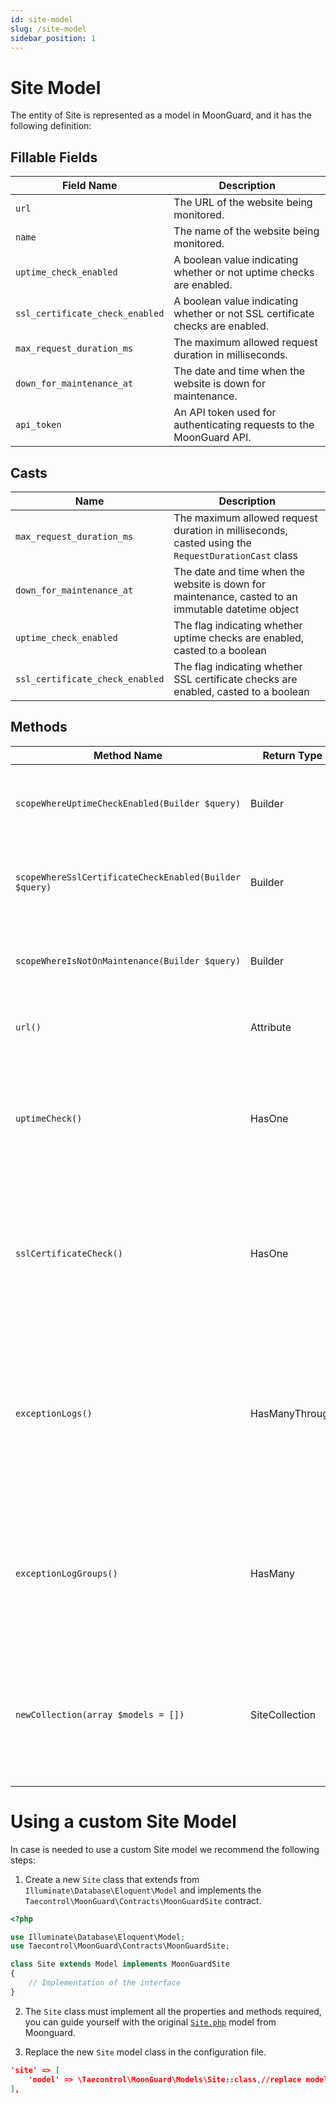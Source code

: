 ```yaml
---
id: site-model
slug: /site-model
sidebar_position: 1
---
```


# Site Model
The entity of Site is represented as a model in MoonGuard, and it has the
following definition:

## Fillable Fields
| Field Name                    | Description                                                                   |
|-------------------------------|-------------------------------------------------------------------------------|
| `url`                           | The URL of the website being monitored.                                       |
| `name`                          | The name of the website being monitored.                                      |
| `uptime_check_enabled`          | A boolean value indicating whether or not uptime checks are enabled.          |
| `ssl_certificate_check_enabled` | A boolean value indicating whether or not SSL certificate checks are enabled. |
| `max_request_duration_ms`       | The maximum allowed request duration in milliseconds.                         |
| `down_for_maintenance_at`       | The date and time when the website is down for maintenance.                   |
| `api_token`                     | An API token used for authenticating requests to the MoonGuard API.           |

## Casts
| Name                   | Description                                                                                        |
|-------------------------------|----------------------------------------------------------------------------------------------------|
| `max_request_duration_ms`       | The maximum allowed request duration in milliseconds, casted using the `RequestDurationCast`     class   |
| `down_for_maintenance_at`       | The date and time when the website is down for maintenance, casted to an immutable datetime object |
| `uptime_check_enabled`          | The flag indicating whether uptime checks are enabled, casted to a boolean                         |
| `ssl_certificate_check_enabled` | The flag indicating whether SSL certificate checks are enabled, casted to a boolean                |

## Methods
| Method Name                                          | Return Type    | Description                                                                                                                                                                                                     |
|------------------------------------------------------|----------------|-----------------------------------------------------------------------------------------------------------------------------------------------------------------------------------------------------------------|
| `scopeWhereUptimeCheckEnabled(Builder $query)`         | Builder        | A query scope that filters the query to include only websites with uptime checks enabled.                                                                                                                       |
| `scopeWhereSslCertificateCheckEnabled(Builder $query)` | Builder        | A query scope that filters the query to include only websites with SSL certificate checks enabled.                                                                                                              |
| `scopeWhereIsNotOnMaintenance(Builder $query)`         | Builder        | A query scope that filters the query to include only websites that are not currently on maintenance.                                                                                                            |
| `url()`                                                | Attribute      | Returns an **Attribute** instance that represents the URL of the website.                                                                                                                                           |
| `uptimeCheck()`                                        | HasOne         | Returns a **HasOne** relationship between the **Site** model and the **UptimeCheck** model. This method allows you to retrieve the uptime check associated with the website.                                                |
| `sslCertificateCheck()`                                | HasOne         | Returns a **HasOne** relationship between the **Site** model and the **SslCertificateCheck** model. This method allows you to retrieve the SSL certificate check associated with the website.                               |
| `exceptionLogs()`                                      | HasManyThrough | Returns a **HasManyThrough** relationship between the **Site** model and the **ExceptionLog** model through the **ExceptionLogGroup** model. This method allows you to retrieve the exception logs associated with the website. |
| `exceptionLogGroups()`                                 | HasMany        | Returns a **HasMany** relationship between the **Site** model and the **ExceptionLogGroup** model. This method allows you to retrieve the exception log groups associated with the website.                                 |
| `newCollection(array $models = [])`                    | SiteCollection | Overrides the **newCollection** method to return a custom **SiteCollection** instance. This method allows you to customize the collection returned when querying the **Site** model.                                        |

# Using a custom Site Model
In case is needed to use a custom Site model we recommend the following steps:
1. Create a new `Site` class that extends from `Illuminate\Database\Eloquent\Model`
and implements the `Taecontrol\MoonGuard\Contracts\MoonGuardSite` contract.

```php
<?php

use Illuminate\Database\Eloquent\Model;
use Taecontrol\MoonGuard\Contracts\MoonGuardSite;

class Site extends Model implements MoonGuardSite
{
    // Implementation of the interface
}
```

2. The `Site` class must implement all the properties and methods required, you
can guide yourself with the original [`Site.php`](https://github.com/taecontrol/moonguard/blob/v0.1.0/src/Models/Site.php)
model from Moonguard.

3. Replace the new `Site` model class in the configuration file.

```json
'site' => [
    'model' => \Taecontrol\MoonGuard\Models\Site::class,//replace model
],
```
